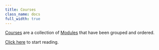 ```yaml
---
title: Courses
class_name: docs
full_width: true
---
```


[Courses](/docs/dashboard/courses/) are a collection of [Modules](/docs/dashboard/modules/) that have been grouped and ordered. 


[Click here](/docs/dashboard/courses/overview/) to start reading.

